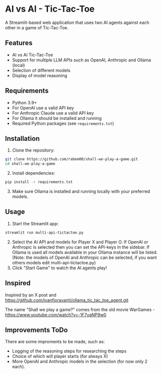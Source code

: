 # AI vs AI - Tic-Tac-Toe

A Streamlit-based web application that uses two AI agents against each other in a game of Tic-Tac-Toe.

## Features

- AI vs AI Tic-Tac-Toe
- Support for multiple LLM APIs such as OpenAI, Anthropic and Ollama (local)
- Selection of different models
- Display of model reasoning

## Requirements

- Python 3.9+
- For OpenAI use a valid API key
- For Anthropic Claude use a valid API key
- For Ollama it should be installed and running
- Required Python packages (see `requirements.txt`)

## Installation

1. Clone the repository:
```bash
git clone https://github.com/rabem00/shall-we-play-a-game.git
cd shall-we-play-a-game
```

2. Install dependencies:
```bash
pip install -r requirements.txt
```

3. Make sure Ollama is installed and running locally with your preferred models.

## Usage

1. Start the Streamlit app:
```bash
streamlit run multi-api-tictactoe.py
```

2. Select the AI API and models for Player X and Player O. If OpenAI or Anthropic is selected then you can set the API-keys in the sidebar. If Ollama is used all models available in your Ollama instance will be listed. 
(Note: the models of OpenAI and Anthropic can be selected, if you want others models edit multi-api-tictactoe.py)
3. Click "Start Game" to watch the AI agents play!

## Inspired

Inspired by an X post and https://github.com/ivanfioravanti/ollama_tic_tac_toe_agent.git

The name "Shall we play a game?" comes from the old movie WarGames - https://www.youtube.com/watch?v=-1F7vaNP9w0

## Improvements ToDo
There are some improments to be made, such as:

- Logging of the reasoning steps for researching the steps
- Choice of which will player starts (for always X)
- More OpenAI and Anthropic models in the selection (for now only 2 each).